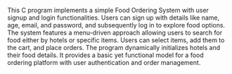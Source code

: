 This C program implements a simple Food Ordering System with user signup and login functionalities. Users can sign up with details like name, age, email, and password, and subsequently log in to explore food options. The system features a menu-driven approach allowing users to search for food either by hotels or specific items. Users can select items, add them to the cart, and place orders. The program dynamically initializes hotels and their food details. It provides a basic yet functional model for a food ordering platform with user authentication and order management.
